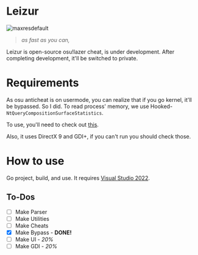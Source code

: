 # Leizur

![maxresdefault](https://github.com/NeoMaster831/Leizur/assets/72684393/62c731ff-d7f6-4409-9a1a-28d53ac625cd)

> *as fast as you can,*

Leizur is open-source osu!lazer cheat, is under development. After completing development, it'll be switched to private.

# Requirements

As osu anticheat is on usermode, you can realize that if you go kernel, it'll be bypassed.
So I did. To read process' memory, we use Hooked-`NtQueryCompositionSurfaceStatistics`.

To use, you'll need to check out [this](https://github.com/NeoMaster831/rwDriver).

Also, it uses DirectX 9 and GDI+, if you can't run you should check those.

# How to use

Go project, build, and use. It requires [Visual Studio 2022](https://visualstudio.microsoft.com/ko/vs/).

## To-Dos
- [ ] Make Parser
- [ ] Make Utilities
- [ ] Make Cheats
- [x] Make Bypass - **DONE!**
- [ ] Make UI - *20%*
- [ ] Make GDI - *20%*
